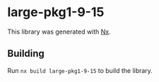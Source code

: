 # large-pkg1-9-15

This library was generated with [Nx](https://nx.dev).

## Building

Run `nx build large-pkg1-9-15` to build the library.
